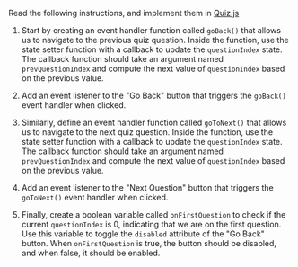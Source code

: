 Read the following instructions, and implement them in [Quiz.js](./../src/components/Quiz.js) 

1. Start by creating an event handler function called `goBack()` that allows us to navigate to the previous quiz question. Inside the function, use the state setter function with a callback to update the `questionIndex` state. The callback function should take an argument named `prevQuestionIndex` and compute the next value of `questionIndex` based on the previous value.

2. Add an event listener to the "Go Back" button that triggers the `goBack()` event handler when clicked.

3. Similarly, define an event handler function called `goToNext()` that allows us to navigate to the next quiz question. Inside the function, use the state setter function with a callback to update the `questionIndex` state. The callback function should take an argument named `prevQuestionIndex` and compute the next value of `questionIndex` based on the previous value.

4. Add an event listener to the "Next Question" button that triggers the `goToNext()` event handler when clicked.

5. Finally, create a boolean variable called `onFirstQuestion` to check if the current `questionIndex` is 0, indicating that we are on the first question. Use this variable to toggle the `disabled` attribute of the "Go Back" button. When `onFirstQuestion` is true, the button should be disabled, and when false, it should be enabled.